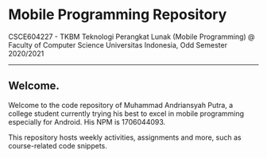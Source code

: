 # Mobile Programming Repository

CSCE604227 - TKBM Teknologi Perangkat Lunak (Mobile Programming) @ Faculty of Computer Science Universitas Indonesia, Odd Semester 2020/2021

* * *

## Welcome.

Welcome to the code repository of Muhammad Andriansyah Putra, a college student currently trying his best to excel in mobile programming especially for Android.
His NPM is 1706044093.

This repository hosts weekly activities, assignments and more, such as course-related code snippets.

